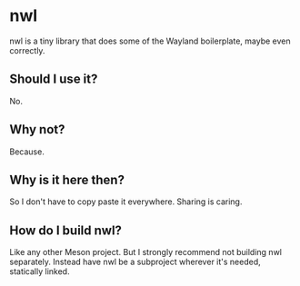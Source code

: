 # nwl
nwl is a tiny library that does some of the Wayland boilerplate, maybe even correctly.
## Should I use it?
No.
## Why not?
Because.
## Why is it here then?
So I don't have to copy paste it everywhere.
Sharing is caring.
## How do I build nwl?
Like any other Meson project.
But I strongly recommend not building nwl separately.
Instead have nwl be a subproject wherever it's needed, statically linked.
